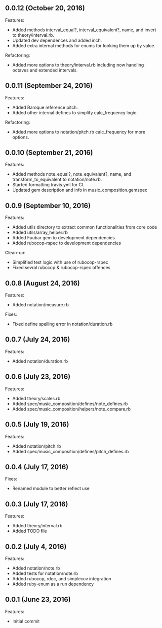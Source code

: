 ## 0.0.12 (October 20, 2016)

Features:
  - Added methods interval_equal?, interval_equivalent?, name, and invert to
    theory/interval.rb.
  - Updated dev dependences and added inch.
  - Added extra internal methods for enums for looking them up by value.

Refactoring:
  - Added more options to theory/interval.rb including now handling octaves and
    extended intervals.


## 0.0.11 (September 24, 2016)

Features:
  - Added Baroque reference pitch.
  - Added other internal defines to simplify calc_frequency logic.

Refactoring:
  - Added more options to notation/pitch.rb calc_frequency for more options.

## 0.0.10 (September 21, 2016)

Features:

  - Added methods note_equal?, note_equivalent?, name, and transform_to_equivalent to notation/note.rb.
  - Started formatting travis.yml for CI.
  - Updated gem description and info in music_composition.gemspec


## 0.0.9 (September 10, 2016)

Features:

  - Added utils directory to extract common functionalities from core code
  - Added utils/array_helper.rb
  - Added Fuubar gem to development dependencies 
  - Added rubocop-rspec to development dependencies

Clean-up:

  - Simplified test logic with use of rubocop-rspec
  - Fixed sevral rubocop & rubocop-rspec offences

## 0.0.8 (August 24, 2016)

Features:

  - Added notation/measure.rb

Fixes:

  - Fixed define spelling error in notation/duration.rb

## 0.0.7 (July 24, 2016)

Features:

  - Added notation/duration.rb

## 0.0.6 (July 23, 2016)

Features:

  - Added theory/scales.rb
  - Added spec/music_composition/defines/note_defines.rb
  - Added spec/music_composition/helpers/note_compare.rb

## 0.0.5 (July 19, 2016)

Features:

  - Added notation/pitch.rb
  - Added spec/music_composition/defines/pitch_defines.rb

## 0.0.4 (July 17, 2016)

Fixes:

  - Renamed module to better reflect use

## 0.0.3 (July 17, 2016)

Features:

  - Added theory/interval.rb
  - Added TODO file

## 0.0.2 (July 4, 2016)

Features:

  - Added notation/note.rb
  - Added tests for notation/note.rb
  - Added rubocop, rdoc, and simplecov integration
  - Added ruby-enum as a run dependency 
  
## 0.0.1 (June 23, 2016)

Features:

  - Initial commit
